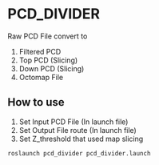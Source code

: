 # PCD_DIVIDER

Raw PCD File convert to

1. Filtered PCD
2. Top PCD (Slicing)
3. Down PCD (Slicing)
4. Octomap File

## How to use

1. Set Input PCD File (In launch file)
2. Set Output File route (In launch file)
3. Set Z_threshold that used map slicing

```
roslaunch pcd_divider pcd_divider.launch
```
